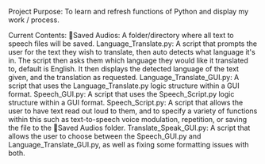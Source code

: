 Project Purpose: To learn and refresh functions of Python and display my work / process.

Current Contents:
📁Saved Audios: A folder/directory where all text to speech files will be saved.
Language_Translate.py: A script that prompts the user for the text they wish to translate, then auto detects what language it's in. The script then asks them which language they would like it translated to, default is English. It then displays the detected language of the text given, and the translation as requested.
Language_Translate_GUI.py: A script that uses the Language_Translate.py logic structure within a GUI format.
Speech_GUI.py: A script that uses the Speech_Script.py logic structure within a GUI format.
Speech_Script.py: A script that allows the user to have text read out loud to them, and to specify a variety of functions within this such as text-to-speech voice modulation, repetition, or saving the file to the 📁Saved Audios folder.
Translate_Speak_GUI.py: A script that allows the user to choose between the Speech_GUI.py and Language_Translate_GUI.py, as well as fixing some formatting issues with both.
